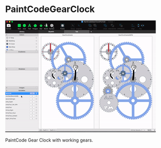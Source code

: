 # PaintCodeGearClock

![alt text](https://github.com/evision1/PaintCodeGearClock/blob/master/PaintCodeGearClock.gif?raw=true)

PaintCode Gear Clock with working gears.
